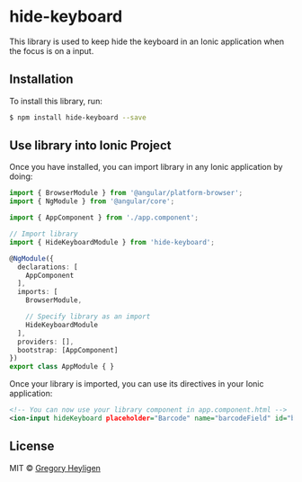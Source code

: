 # hide-keyboard

This library is used to keep hide the keyboard in an Ionic application when the focus is on a input.

## Installation

To install this library, run:

```bash
$ npm install hide-keyboard --save
```

## Use library into Ionic Project

Once you have installed, you can import library in any Ionic application by doing:

```typescript
import { BrowserModule } from '@angular/platform-browser';
import { NgModule } from '@angular/core';

import { AppComponent } from './app.component';

// Import library
import { HideKeyboardModule } from 'hide-keyboard';

@NgModule({
  declarations: [
    AppComponent
  ],
  imports: [
    BrowserModule,

    // Specify library as an import
    HideKeyboardModule
  ],
  providers: [],
  bootstrap: [AppComponent]
})
export class AppModule { }
```

Once your library is imported, you can use its directives in your Ionic application:

```xml
<!-- You can now use your library component in app.component.html -->
<ion-input hideKeyboard placeholder="Barcode" name="barcodeField" id="barcodeField" type="text"></ion-input>
```
## License

MIT © [Gregory Heyligen](mailto:heyligengregory@gmail.com)
